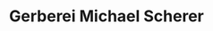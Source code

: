 ---
title: "Gerberei Michael Scherer"
url: /bad-aibling/gerberei-michael-scherer/
shop: Allgemein
---